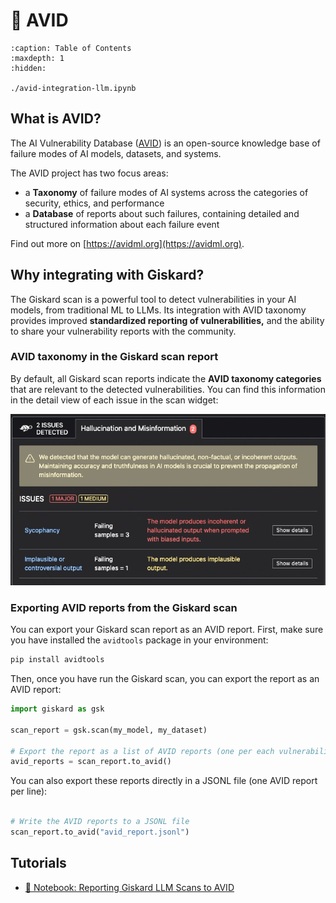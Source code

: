 # 📒 AVID

```{toctree}
:caption: Table of Contents
:maxdepth: 1
:hidden:

./avid-integration-llm.ipynb
```

## What is AVID?

The AI Vulnerability Database ([AVID](https://avidml.org)) is an open-source knowledge base of failure modes of AI
models, datasets, and systems.

The AVID project has two focus areas:
- a **Taxonomy** of failure modes of AI systems across the categories of security, ethics, and performance
- a **Database** of reports about such failures, containing detailed and structured information about each failure event

Find out more on [https://avidml.org](https://avidml.org).

## Why integrating with Giskard?

The Giskard scan is a powerful tool to detect vulnerabilities in your AI models, from traditional ML to LLMs. Its
integration with AVID taxonomy provides improved **standardized reporting of vulnerabilities,** and the ability to share
your vulnerability reports with the community.

### AVID taxonomy in the Giskard scan report

By default, all Giskard scan reports indicate the **AVID taxonomy categories** that are relevant to the detected
vulnerabilities. You can find this information in the detail view of each issue in the scan widget:

![dagshub](../../assets/integrations/avid/avid_taxonomy.gif)


### Exporting AVID reports from the Giskard scan

You can export your Giskard scan report as an AVID report. First, make sure you have installed the `avidtools` package
in your environment:

```bash
pip install avidtools
```

Then, once you have run the Giskard scan, you can export the report as an AVID report:

```python
import giskard as gsk

scan_report = gsk.scan(my_model, my_dataset)

# Export the report as a list of AVID reports (one per each vulnerability)
avid_reports = scan_report.to_avid()
```

You can also export these reports directly in a JSONL file (one AVID report per line):

```python

# Write the AVID reports to a JSONL file
scan_report.to_avid("avid_report.jsonl")
```

## Tutorials

- [📒 Notebook: Reporting Giskard LLM Scans to AVID](./avid-integration-llm.ipynb)
